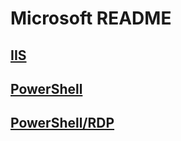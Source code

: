 # Microsoft README

## [IIS](https://github.com/Mr3ENTLEY/3ENTLEY-H0M3-LA3/tree/main/Guest-Config/Microsoft/IIS)

## [PowerShell](https://github.com/Mr3ENTLEY/3ENTLEY-H0M3-LA3/tree/main/Guest-Config/Microsoft/Powershell)

## [PowerShell/RDP](https://github.com/Mr3ENTLEY/3ENTLEY-H0M3-LA3/tree/main/Guest-Config/Microsoft/Powershell/RDP)


